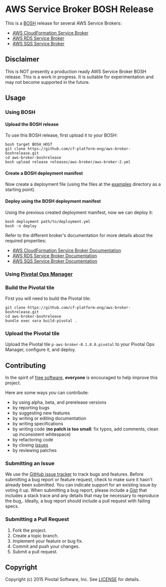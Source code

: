 # AWS Service Broker BOSH Release

This is a [BOSH](http://bosh.io/) release for several AWS Service Brokers:
* [AWS CloudFormation Service Broker](https://github.com/cf-platform-eng/cloudformation-broker)
* [AWS RDS Service Broker](https://github.com/cf-platform-eng/rds-broker)
* [AWS SQS Service Broker](https://github.com/cf-platform-eng/sqs-broker)

## Disclaimer

This is NOT presently a production ready AWS Service Broker BOSH release. This is a work in progress. It is suitable for experimentation and may not become supported in the future.

## Usage

### Using BOSH

#### Upload the BOSH release

To use this BOSH release, first upload it to your BOSH:

```
bosh target BOSH_HOST
git clone https://github.com/cf-platform-eng/aws-broker-boshrelease.git
cd aws-broker-boshrelease
bosh upload release releases/aws-broker/aws-broker-2.yml
```

#### Create a BOSH deployment manifest

Now create a deployment file (using the files at the [examples](https://github.com/cf-platform-eng/aws-broker-boshrelease/blob/master/examples/) directory as a starting point).

#### Deploy using the BOSH deployment manifest

Using the previous created deployment manifest, now we can deploy it:

```
bosh deployment path/to/deployment.yml
bosh -n deploy
```

Refer to the different broker's documentation for more details about the required properties:
* [AWS CloudFormation Service Broker Documentation](https://github.com/cf-platform-eng/cloudformation-broker/blob/master/CONFIGURATION.md)
* [AWS RDS Service Broker Documentation](https://github.com/cf-platform-eng/rds-broker/blob/master/CONFIGURATION.md)
* [AWS SQS Service Broker Documentation](https://github.com/cf-platform-eng/sqs-broker/blob/master/CONFIGURATION.md)

### Using [Pivotal Ops Manager](https://network.pivotal.io/products/ops-manager)

### Build the Pivotal tile

First you will need to build the Pivotal tile:

```
git clone https://github.com/cf-platform-eng/aws-broker-boshrelease.git
cd aws-broker-boshrelease
bundle exec vara build-pivotal .
```

### Upload the Pivotal tile

Upload the Pivotal tile `p-aws-broker-0.1.0.0.pivotal` to your Pivotal Ops Manager, configure it, and deploy.

## Contributing

In the spirit of [free software](http://www.fsf.org/licensing/essays/free-sw.html), **everyone** is encouraged to help improve this project.

Here are some ways *you* can contribute:

* by using alpha, beta, and prerelease versions
* by reporting bugs
* by suggesting new features
* by writing or editing documentation
* by writing specifications
* by writing code (**no patch is too small**: fix typos, add comments, clean up inconsistent whitespace)
* by refactoring code
* by closing [issues](https://github.com/cf-platform-eng/aws-broker-boshrelease/issues)
* by reviewing patches

### Submitting an Issue
We use the [GitHub issue tracker](https://github.com/cf-platform-eng/aws-broker-boshrelease/issues) to track bugs and features. Before submitting a bug report or feature request, check to make sure it hasn't already been submitted. You can indicate support for an existing issue by voting it up. When submitting a bug report, please include a
[Gist](http://gist.github.com/) that includes a stack trace and any details that may be necessary to reproduce the bug,. Ideally, a bug report should include a pull request with failing specs.

### Submitting a Pull Request

1. Fork the project.
2. Create a topic branch.
3. Implement your feature or bug fix.
4. Commit and push your changes.
5. Submit a pull request.

## Copyright

Copyright (c) 2015 Pivotal Software, Inc. See [LICENSE](https://github.com/cf-platform-eng/aws-broker-boshrelease/blob/master/LICENSE) for details.
